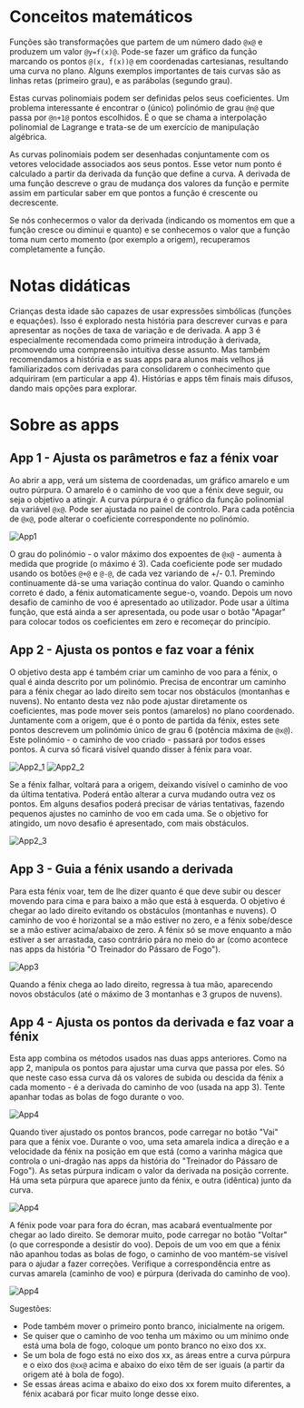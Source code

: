 # Conceitos matemáticos
Funções são transformações que partem de um número dado `@x@` e produzem um valor `@y=f(x)@`. Pode-se fazer um gráfico da função marcando os pontos `@(x, f(x))@` em coordenadas cartesianas, resultando uma curva no plano. Alguns exemplos importantes de tais curvas são as linhas retas (primeiro grau), e as parábolas (segundo grau).

Estas curvas polinomiais podem ser definidas pelos seus coeficientes. Um problema interessante é encontrar o (único) polinómio de grau `@n@` que passa por `@n+1@` pontos escolhidos. É o que se chama a interpolação polinomial de Lagrange e trata-se de um exercício de manipulação algébrica.

As curvas polinomiais podem ser desenhadas conjuntamente com os vetores velocidade associados aos seus pontos. Esse vetor num ponto é calculado a partir da derivada da função que define a curva. A derivada de uma função descreve o grau de mudança dos valores da função e permite assim em particular saber em que pontos a função é crescente ou decrescente.

Se nós conhecermos o valor da derivada (indicando os momentos em que a função cresce ou diminui e quanto)  e se conhecemos o valor que a função toma num certo momento (por exemplo a origem), recuperamos completamente a função.

# Notas didáticas
Crianças desta idade são capazes de usar expressões simbólicas (funções e equações). Isso é explorado nesta história para descrever curvas e para apresentar as noções de taxa de variação e de derivada. A app 3 é especialmente recomendada como primeira introdução à derivada, promovendo uma compreensão intuitiva desse assunto. Mas também recomendamos a história e as suas apps para alunos mais velhos já familiarizados com derivadas para consolidarem o conhecimento que adquiriram (em particular a app 4). Histórias e apps têm finais mais difusos, dando mais opções para explorar.

# Sobre as apps

## App 1 - Ajusta os parâmetros e faz a fénix voar

Ao abrir a app, verá um sistema de coordenadas, um gráfico amarelo e um outro púrpura. O amarelo é o caminho de voo que a fénix deve seguir, ou seja o objetivo a atingir. A curva púrpura é o gráfico da função polinomial da variável `@x@`. Pode ser ajustada no painel de controlo. Para cada potência de `@x@`, pode alterar o coeficiente correspondente no polinómio.

![App1](stories/fire-3/img/_align-center_/app1-pt.png)

O grau do polinómio - o valor máximo dos expoentes de `@x@` - aumenta à medida que progride (o máximo é 3). Cada coeficiente pode ser mudado usando os botões `@+@` e `@-@`, de cada vez variando de +/- 0.1. Premindo continuamente dá-se uma variação contínua do valor. Quando o caminho correto é dado, a fénix automaticamente segue-o, voando. Depois um novo desafio de caminho de voo é apresentado ao utilizador. Pode usar a última função, que está ainda a ser apresentada, ou pode usar o botão "Apagar" para colocar todos os coeficientes em zero e recomeçar do princípio.

## App 2 - Ajusta os pontos e faz voar a fénix

O objetivo desta app é também criar um caminho de voo para a fénix, o qual é ainda descrito por um polinómio. Precisa de encontrar um caminho para a fénix chegar ao lado direito sem tocar nos obstáculos (montanhas e nuvens). No entanto desta vez não pode ajustar diretamente os coeficientes, mas pode mover seis pontos (amarelos) no plano coordenado. Juntamente com a origem, que é o ponto de partida da fénix, estes sete pontos descrevem um polinómio único de grau 6 (potência máxima de `@x@`). Este polinómio - o caminho de voo criado - passará por todos esses pontos. A curva só ficará visível quando disser à fénix para voar.

![App2_1](stories/fire-3/img/2_1.png)
![App2_2](stories/fire-3/img/2_2.png)

Se a fénix falhar, voltará para a origem, deixando visível o caminho de voo da última tentativa. Poderá então alterar a curva mudando outra vez os pontos. Em alguns desafios poderá precisar de várias tentativas, fazendo pequenos ajustes no caminho de voo em cada uma. Se o objetivo for atingido, um novo desafio é apresentado, com mais obstáculos.

![App2_3](stories/fire-3/img/_align-center_/2_3.png)

## App 3 - Guia a fénix usando a derivada

Para esta fénix voar, tem de lhe dizer quanto é que deve subir ou descer movendo para cima e para baixo a mão que está à esquerda. O objetivo é chegar ao lado direito evitando os obstáculos (montanhas e nuvens). O caminho de voo é horizontal se a mão estiver no zero, e a fénix sobe/desce se a mão estiver acima/abaixo de zero. A fénix só se move enquanto a mão estiver a ser arrastada, caso contrário pára no meio do ar (como acontece nas apps da história "O Treinador do Pássaro de Fogo").

![App3](stories/fire-3/img/_align-center_/3.png)

Quando a fénix chega ao lado direito, regressa à tua mão, aparecendo novos obstáculos (até o máximo de 3 montanhas e 3 grupos de nuvens).

## App 4 - Ajusta os pontos da derivada e faz voar a fénix

Esta app combina os métodos usados nas duas apps anteriores. Como na app 2, manipula os pontos para ajustar uma curva que passa por eles. Só que neste caso essa curva dá os valores de subida ou descida da fénix a cada momento - é a derivada do caminho de voo (usada na app 3). Tente apanhar todas as bolas de fogo durante o voo.

![App4](stories/fire-3/img/_align-center_/4_1.png)

Quando tiver ajustado os pontos brancos, pode carregar no botão "Vai" para que a fénix voe. Durante o voo, uma seta amarela indica a direção e a velocidade da fénix na posição em que está (como a varinha mágica que controla o uni-dragão nas apps da história do "Treinador do Pássaro de Fogo"). As setas púrpura indicam o valor da derivada na posição corrente. Há uma seta púrpura que aparece junto da fénix, e outra (idêntica) junto da curva.

![App4](stories/fire-3/img/_align-center_/4_2-pt.png)

A fénix pode voar para fora do écran, mas acabará eventualmente por chegar ao lado direito. Se demorar muito, pode carregar no botão "Voltar" (o que corresponde a desistir do voo). Depois de um voo em que a fénix não apanhou todas as bolas de fogo, o caminho de voo mantém-se visível para o ajudar a fazer correções. Verifique a correspondência entre as curvas amarela (caminho de voo) e púrpura (derivada do caminho de voo).

![App4](stories/fire-3/img/_align-center_/4_3.png)

Sugestões:
* Pode também mover o primeiro ponto branco, inicialmente na origem.
* Se quiser que o caminho de voo tenha um máximo ou um mínimo onde está uma bola de fogo, coloque um ponto branco no eixo dos xx.
* Se um bola de fogo está  no eixo dos xx, as áreas entre a curva púrpura e o eixo dos `@xx@` acima e abaixo do eixo têm de ser iguais (a partir da origem até à bola de fogo).
* Se essas áreas acima e abaixo do eixo dos xx forem muito diferentes, a fénix acabará por ficar muito longe desse eixo.




